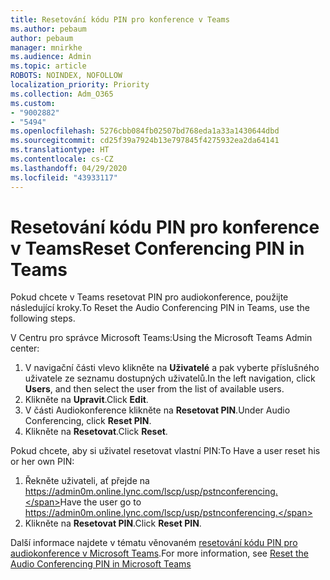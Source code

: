 ```yaml
---
title: Resetování kódu PIN pro konference v Teams
ms.author: pebaum
author: pebaum
manager: mnirkhe
ms.audience: Admin
ms.topic: article
ROBOTS: NOINDEX, NOFOLLOW
localization_priority: Priority
ms.collection: Adm_O365
ms.custom:
- "9002882"
- "5494"
ms.openlocfilehash: 5276cbb084fb02507bd768eda1a33a1430644dbd
ms.sourcegitcommit: cd25f39a7924b13e797845f4275932ea2da64141
ms.translationtype: HT
ms.contentlocale: cs-CZ
ms.lasthandoff: 04/29/2020
ms.locfileid: "43933117"
---
```

# <a name="reset-conferencing-pin-in-teams"></a><span data-ttu-id="33a90-102">Resetování kódu PIN pro konference v Teams</span><span class="sxs-lookup"><span data-stu-id="33a90-102">Reset Conferencing PIN in Teams</span></span>

<span data-ttu-id="33a90-103">Pokud chcete v Teams resetovat PIN pro audiokonference, použijte následující kroky.</span><span class="sxs-lookup"><span data-stu-id="33a90-103">To Reset the Audio Conferencing PIN in Teams, use the following steps.</span></span>  

<span data-ttu-id="33a90-104">V Centru pro správce Microsoft Teams:</span><span class="sxs-lookup"><span data-stu-id="33a90-104">Using the Microsoft Teams Admin center:</span></span>

1. <span data-ttu-id="33a90-105">V navigační části vlevo klikněte na **Uživatelé** a pak vyberte příslušného uživatele ze seznamu dostupných uživatelů.</span><span class="sxs-lookup"><span data-stu-id="33a90-105">In the left navigation, click **Users**, and then select the user from the list of available users.</span></span>
2. <span data-ttu-id="33a90-106">Klikněte na **Upravit**.</span><span class="sxs-lookup"><span data-stu-id="33a90-106">Click **Edit**.</span></span>
3. <span data-ttu-id="33a90-107">V části Audiokonference klikněte na **Resetovat PIN**.</span><span class="sxs-lookup"><span data-stu-id="33a90-107">Under Audio Conferencing, click **Reset PIN**.</span></span>
4. <span data-ttu-id="33a90-108">Klikněte na **Resetovat**.</span><span class="sxs-lookup"><span data-stu-id="33a90-108">Click **Reset**.</span></span>

<span data-ttu-id="33a90-109">Pokud chcete, aby si uživatel resetovat vlastní PIN:</span><span class="sxs-lookup"><span data-stu-id="33a90-109">To Have a user reset his or her own PIN:</span></span>
1. <span data-ttu-id="33a90-110">Řekněte uživateli, ať přejde na https://admin0m.online.lync.com/lscp/usp/pstnconferencing.</span><span class="sxs-lookup"><span data-stu-id="33a90-110">Have the user go to https://admin0m.online.lync.com/lscp/usp/pstnconferencing.</span></span>
2. <span data-ttu-id="33a90-111">Klikněte na **Resetovat PIN**.</span><span class="sxs-lookup"><span data-stu-id="33a90-111">Click **Reset PIN**.</span></span>

<span data-ttu-id="33a90-112">Další informace najdete v tématu věnovaném [resetování kódu PIN pro audiokonference v Microsoft Teams](https://docs.microsoft.com/microsoftteams/reset-the-audio-conferencing-pin-in-teams).</span><span class="sxs-lookup"><span data-stu-id="33a90-112">For more information, see [Reset the Audio Conferencing PIN in Microsoft Teams](https://docs.microsoft.com/microsoftteams/reset-the-audio-conferencing-pin-in-teams)</span></span>
